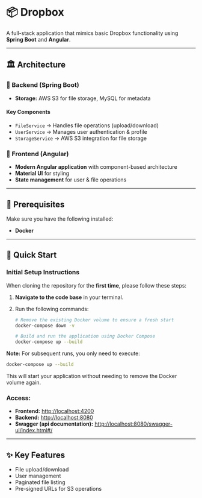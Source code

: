 # 📦 Dropbox  

A full-stack application that mimics basic Dropbox functionality using **Spring Boot** and **Angular**.

---

## 🏛 Architecture  

### 🔹 Backend (Spring Boot)  
- **Storage:** AWS S3 for file storage, MySQL for metadata  

#### **Key Components**  
- `FileService` → Handles file operations (upload/download)  
- `UserService` → Manages user authentication & profile  
- `StorageService` → AWS S3 integration for file storage  

### 🔹 Frontend (Angular)  
- **Modern Angular application** with component-based architecture  
- **Material UI** for styling  
- **State management** for user & file operations  

---

## 📌 Prerequisites  

Make sure you have the following installed:  

- **Docker** 

---

## 🚀 Quick Start
### Initial Setup Instructions

When cloning the repository for the **first time**, please follow these steps:

1. **Navigate to the code base** in your terminal.
2. Run the following commands:

   ```bash
   # Remove the existing Docker volume to ensure a fresh start
   docker-compose down -v

   # Build and run the application using Docker Compose
   docker-compose up --build
   ```

**Note:** For subsequent runs, you only need to execute:

```bash
docker-compose up --build
```

This will start your application without needing to remove the Docker volume again.


### Access:
- **Frontend:** [http://localhost:4200](http://localhost:4200)
- **Backend:** [http://localhost:8080](http://localhost:8080)
- **Swagger (api documentation):** [http://localhost:8080/swagger-ui/index.html#/](http://localhost:8080/swagger-ui/index.html#/)

---

## ✨ Key Features
- File upload/download
- User management
- Paginated file listing
- Pre-signed URLs for S3 operations

